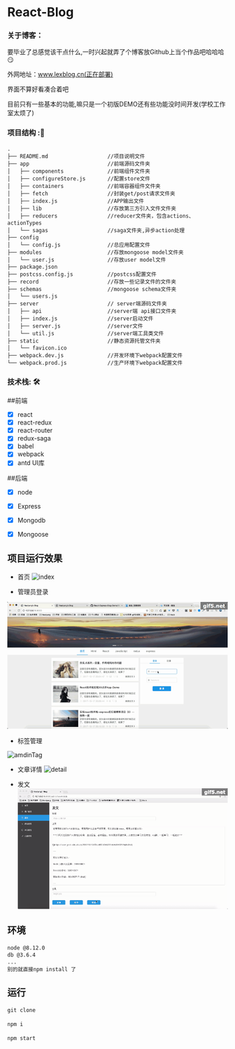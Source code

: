 # React-Blog
### 关于博客：
要毕业了总感觉该干点什么,一时兴起就弄了个博客放Github上当个作品吧哈哈哈😏

外网地址：www.lexblog.cn(正在部署)

界面不算好看凑合着吧

目前只有一些基本的功能,嘛只是一个初版DEMO还有些功能没时间开发(学校工作室太烦了)

### 项目结构 :📁
```
.
├── README.md                   //项目说明文件
├── app                         //前端源码文件夹
│   ├── components              //前端组件文件夹
│   ├── configureStore.js       //配置store文件
│   ├── containers              //前端容器组件文件夹
│   ├── fetch                   //封装get/post请求文件夹
│   ├── index.js                //APP输出文件
│   ├── lib                     //存放第三方引入文件文件夹
│   ├── reducers                //reducer文件夹，包含actions、actionTypes
│   └── sagas                   //saga文件夹,异步action处理
├── config                      
│   └── config.js               //总应用配置文件
├── modules                     //存放mongoose model文件夹
│   └── user.js                 //存放user model文件
├── package.json
├── postcss.config.js           //postcss配置文件
├── record                      //存放一些记录文件的文件夹
├── schemas                     //mongoose schema文件夹
│   └── users.js
├── server                      // server端源码文件夹
│   ├── api                     //server端 api接口文件夹
│   ├── index.js                //server启动文件
│   ├── server.js               //server文件
│   └── util.js                 //server端工具类文件
├── static                      //静态资源托管文件夹
│   └── favicon.ico
├── webpack.dev.js              //开发环境下webpack配置文件
└── webpack.prod.js             //生产环境下webpack配置文件
```

### 技术栈: 🛠

##前端

- [x] react
- [x] react-redux
- [x] react-router
- [x] redux-saga
- [x] babel
- [x] webpack
- [x] antd UI库

##后端

- [x] node
- [x] Express
- [x] Mongodb
- [x] Mongoose


## 项目运行效果
- 首页
![index](./record/2017-09-28%2010_25_45.gif)

- 管理员登录

![adminLogined](./record/adminLogined.gif)

- 标签管理

![amdinTag](./record/adminTag.gif)

- 文章详情
![detail](./record/checkArticleDetail.gif)

- 发文
![newArticle](./record/new_article.gif)

## 环境
```
node @8.12.0
db @3.6.4
...
别的就直接npm install 了

```
## 运行

    git clone 
    
    npm i
    
    npm start
